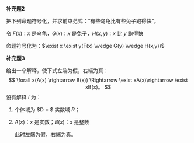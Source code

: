 **补充题2**

把下列命题符号化，并求前束范式：“有些乌龟比有些兔子跑得快”。

  令 $F(x)$：$x$ 是乌龟，$G(x)$：$x$ 是兔子，$H(x,y)$：$x$ 比 $y$ 跑得快

  命题符号化为：$\exist x \exist y(F(x) \wedge G(y) \wedge H(x,y))$



**补充题3**

给出一个解释，使下式左端为假，右端为真：
$$
\forall x(A(x) \rightarrow B(x)) \Rightarrow \exist xA(x)\rightarrow \exist xB(x)。
$$
  设有解释 $I$ 为：

1. 个体域为 $D = $ 实数域 $R$；

2. $A(x)$：$x$ 是实数；$B(x)$：$x$ 是整数

   此时左端为假，右端为真。
